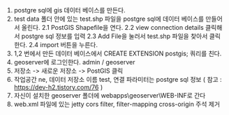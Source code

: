 1. postgre sql에 gis 데이터 베이스를 만든다.
2. test data 폴더 안에 있는 test.shp 파일을 postgre sql에 데이터 베이스를 만들어서 올린다.
  2.1 PostGIS Shapefile을 연다.
  2.2 view connection details 클릭해서 postgre sql 정보를 입력
  2.3 Add File을 눌러서 test.shp 파일을 찾아서 클릭한다.
  2.4 import 버튼을 누른다.
3. 1,2 번에서 만든 데이터 베이스에서 CREATE EXTENSION postgis; 쿼리를 친다.
4. geoserver에 로그인한다. admin / geoserver
5. 저장소 -> 새로운 저장소 -> PostGIS 클릭
6. 작업공간 ne, 데이터 저장소 이름 test, 연결 파라미터는 postgre sql 정보 ( 참고 : https://dev-h2.tistory.com/76 )
7. 자신이 설치한 geoserver 폴더에 webapps\geoserver\WEB-INF로 간다
8. web.xml 파일에 있는 jetty cors filter, filter-mapping cross-origin 주석 제거
